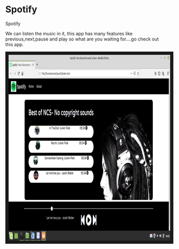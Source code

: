 # Spotify
Spotify

We can listen the music in it, this app has many features like previous,next,pause and play so what are you waiting for....go check out this app.



<img src="https://github.com/nishant378/Spotify/blob/main/Screenshot.png" alt="Spotify" width="840" height="580" border="10" />
